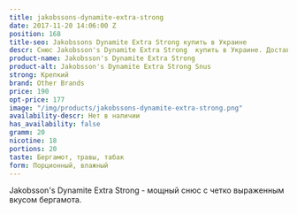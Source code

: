```yaml
---
title: jakobssons-dynamite-extra-strong
date: 2017-11-20 14:06:00 Z
position: 168
title-seo: Jakobssons Dynamite Extra Strong купить в Украине
descr: Снюс Jakobsson's Dynamite Extra Strong  купить в Украине. Доставка новой почтой
product-name: Jakobsson's Dynamite Extra Strong
product-alt: Jakobsson's Dynamite Extra Strong Snus
strong: Крепкий
brand: Other Brands
price: 190
opt-price: 177
image: "/img/products/jakobssons-dynamite-extra-strong.png"
availability-descr: Нет в наличии
has_availability: false
gramm: 20
nicotine: 18
portions: 20
taste: Бергамот, травы, табак
form: Порционный, влажный
---
```


Jakobsson's Dynamite Extra Strong - мощный снюс с четко выраженным вкусом бергамота.